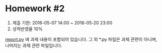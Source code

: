 Homework #2
==========

1. 제출 기한: 2016-05-07 14:00 ~ 2016-05-20 23:00  
2. 성적반영율 10%

[report.py](report.py) 에 과제 내용이 포함되어 있습니다.
그 외 *.py 파일은 과제 관련이 아니며, 나머지는 과제 관련 파일입니다.

